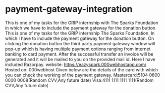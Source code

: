 # payment-gateway-integration
This is one of my tasks for the GRIP internship with The Sparks Foundation in which we have to include the payment gateway for the donation button.
This is one of my tasks for the GRIP internship The Sparks Foundation. In which I have to include the payment gateway for the donation button. On clicking the donation button the third party payment gateway window will pop-up which is having multiple payment options ranging from internet banking to card payment. After the successful transfer an invoice will be generated and it will be mailed to you on the provided mail id. Here  I have included Razorpay.
website: https://eazyspark.000webhostapp.com/
Hosted on: 000webhost
Given below are the details of the card with which you can check the working of the payment gateway.
Mastercard:5104 0600 0000 0008(Random CVV,Any future date)
Visa:4111 1111 1111 1111(Random CVV,Any future date)

